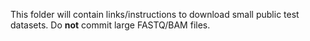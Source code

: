 This folder will contain links/instructions to download small public test datasets.
Do **not** commit large FASTQ/BAM files.
